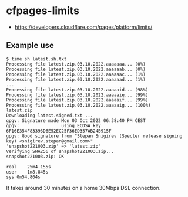 # cfpages-limits

 * https://developers.cloudflare.com/pages/platform/limits/

## Example use

```
$ time sh latest.sh.txt
Processing file latest.zip.03.10.2022.aaaaaaa... (0%)
Processing file latest.zip.03.10.2022.aaaaaab... (0%)
Processing file latest.zip.03.10.2022.aaaaaac... (1%)
Processing file latest.zip.03.10.2022.aaaaaad... (1%)
...
Processing file latest.zip.03.10.2022.aaaaaid... (98%)
Processing file latest.zip.03.10.2022.aaaaaie... (99%)
Processing file latest.zip.03.10.2022.aaaaaif... (99%)
Processing file latest.zip.03.10.2022.aaaaaig... (100%)
latest.zip
Downloading latest.signed.txt ...
gpgv: Signature made Mon 03 Oct 2022 06:38:40 PM CEST
gpgv:                using ECDSA key 6F16E354F83393D6E52EC25F36ED357AB24B915F
gpgv: Good signature from "Stepan Snigirev (Specter release signing key) <snigirev.stepan@gmail.com>"
'snapshot221003.zip' => 'latest.zip'
Verifying SHA256 of snapshot221003.zip...
snapshot221003.zip: OK

real	25m4.155s
user	1m8.845s
sys	0m54.804s
```

It takes around 30 minutes on a home 30Mbps DSL connection.
